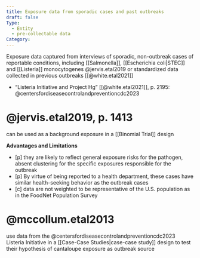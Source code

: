 ```yaml
---
title: Exposure data from sporadic cases and past outbreaks
draft: false
Type:
  - Entity
  - pre-collectable data
Category:
---
```

Exposure data captured from interviews of sporadic, non-outbreak cases of reportable conditions, including [[Salmonella]], [[Escherichia coli|STEC]] and [[Listeria]] monocytogenes @jervis.etal2019 or standardized data collected in previous outbreaks [[@white.etal2021]]
- “Listeria Initiative and Project Hg” [[@white.etal2021]], p. 2195: @centersfordiseasecontrolandpreventioncdc2023

# @jervis.etal2019, p. 1413
can be used as a background exposure in a [[Binomial Trial]] design

**Advantages and Limitations**
- [p] they are likely to reflect general exposure risks for the pathogen, absent clustering for the specific exposures responsible for the outbreak 
- [p] By virtue of being reported to a health department, these cases have similar health-seeking behavior as the outbreak cases
- [c] data are not weighted to be representative of the U.S. population as in the FoodNet Population Survey

# @mccollum.etal2013
use data from the @centersfordiseasecontrolandpreventioncdc2023 Listeria Initiative in a [[Case-Case Studies|case-case study]] design to test their hypothesis of cantaloupe exposure as outbreak source